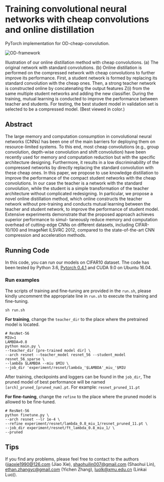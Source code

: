 # Training convolutional neural networks with cheap convolutions and online distillation

PyTorch implementation for OD-cheap-convolution.



![OD-framework](https://user-images.githubusercontent.com/47294246/54805147-021eb500-4cb1-11e9-85ac-861ecbada3e1.png)

Illustration of our online distillation method with cheap convolutions. (a) The original network with standard convolutions. (b) Online distillation is performed on the compressed network with cheap convolutions to further improve its performance. First, a student network is formed by replacing its standard convolution with the cheap ones. Then, a strong teacher network is constructed online by concatenating the output features Z(i) from the same multiple student networks and adding the new classifier. During the training, mutual learning is conducted to improve the performance between teacher and students. For testing, the best student model in validation set is selected to be a compressed model. (Best viewed in color.)



## Abstract

The large memory and computation consumption in convolutional neural networks (CNNs) has been one of the main barriers for deploying them on resource-limited systems. To this end, most cheap convolutions (e.g., group convolution, depth-wise convolution and shift convolution) have been recently used for memory and computation reduction but with the specific architecture designing. Furthermore, it results in a low discriminability of the compressed networks by directly replacing the standard convolution with these cheap ones. In this paper, we propose to use knowledge distillation to improve the performance of the compact student networks with the cheap convolutions. In our case the teacher is a network with the standard convolution, while the student is a simple transformation of the teacher architecture without complicated redesigning. In particular, we propose a novel online distillation method, which online constructs the teacher network without pre-training and conducts mutual learning between the teacher and student network, to improve the performance of student model. Extensive experiments demonstrate that the proposed approach achieves superior performance to simul- taneously reduce memory and computation overhead of cutting-edge CNNs on different datasets, including CIFAR-10/100 and ImageNet ILSVRC 2012, compared to the state-of-the-art CNN compression and acceleration methods.


## Running Code

In this code, you can run our models on CIFAR10 dataset. The code has been tested by Python 3.6, [Pytorch 0.4.1](https://pytorch.org/) and CUDA 9.0 on Ubuntu 16.04.



### Run examples

The scripts of training and fine-tuning are provided  in the `run.sh`, please kindly uncomment the appropriate line in `run.sh` to execute the training and fine-tuning.

```shell
sh run.sh
```



**For training**, change the `teacher_dir` to the place where the pretrained model is located. 

```shell
# ResNet-56
MIU=1
LAMBDA=0.8
python main.py \
--teacher_dir [pre-trained model dir] \
--arch resnet --teacher_model resnet_56 --student_model resnet_56_sparse \
--lambda $LAMBDA --miu $MIU \
--job_dir 'experiment/resnet/lambda_'$LAMBDA'_miu_'$MIU
```

After training, checkpoints and loggers can be found in the `job_dir`, The pruned model of best performance will be named `[arch]_pruned_[pruned_num].pt`. For example: `resnet_pruned_11.pt`



**For fine-tuning**, change the `refine` to the place where the pruned model is allowed to be fine-tuned. 

```shell
# ResNet-56
python finetune.py \
--arch resnet --lr 1e-4 \
--refine experiment/resnet/lambda_0.8_miu_1/resnet_pruned_11.pt \
--job_dir experiment/resnet/ft_lambda_0.8_miu_1/ \
--pruned 
```



## Tips

If you find any problems, please feel free to contact to the authors (jiaoxie1990@126.com (Jiao Xie), shaohuilin007@gmail.com(Shaohui Lin), ethan.zhangyc@gmail.com (Yichen Zhang), luolk@xmu.edu.cn (Linkai Luo)).
